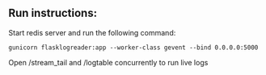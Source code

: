 ## Run instructions: 

Start redis server and run the following command:

```
gunicorn flasklogreader:app --worker-class gevent --bind 0.0.0.0:5000
```

Open /stream_tail and /logtable concurrently to run live logs